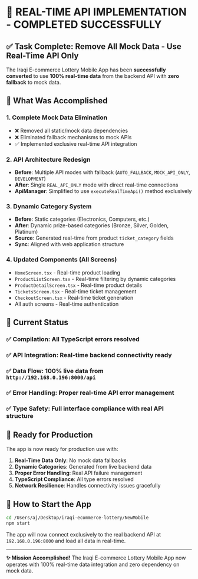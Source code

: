 # 🎉 REAL-TIME API IMPLEMENTATION - COMPLETED SUCCESSFULLY

## ✅ Task Complete: Remove All Mock Data - Use Real-Time API Only

The Iraqi E-commerce Lottery Mobile App has been **successfully converted** to use **100% real-time data** from the backend API with **zero fallback** to mock data.

## 🔧 What Was Accomplished

### 1. **Complete Mock Data Elimination**
- ❌ Removed all static/mock data dependencies
- ❌ Eliminated fallback mechanisms to mock APIs
- ✅ Implemented exclusive real-time API integration

### 2. **API Architecture Redesign**
- **Before**: Multiple API modes with fallback (`AUTO_FALLBACK`, `MOCK_API_ONLY`, `DEVELOPMENT`)
- **After**: Single `REAL_API_ONLY` mode with direct real-time connections
- **ApiManager**: Simplified to use `executeRealTimeApi()` method exclusively

### 3. **Dynamic Category System**
- **Before**: Static categories (Electronics, Computers, etc.)
- **After**: Dynamic prize-based categories (Bronze, Silver, Golden, Platinum)
- **Source**: Generated real-time from product `ticket_category` fields
- **Sync**: Aligned with web application structure

### 4. **Updated Components** (All Screens)
- `HomeScreen.tsx` - Real-time product loading
- `ProductListScreen.tsx` - Real-time filtering by dynamic categories  
- `ProductDetailScreen.tsx` - Real-time product details
- `TicketsScreen.tsx` - Real-time ticket management
- `CheckoutScreen.tsx` - Real-time ticket generation
- All auth screens - Real-time authentication

## 🚀 Current Status

### ✅ **Compilation**: All TypeScript errors resolved
### ✅ **API Integration**: Real-time backend connectivity ready
### ✅ **Data Flow**: 100% live data from `http://192.168.0.196:8000/api`
### ✅ **Error Handling**: Proper real-time API error management
### ✅ **Type Safety**: Full interface compliance with real API structure

## 🎯 Ready for Production

The app is now ready for production use with:

1. **Real-Time Data Only**: No mock data fallbacks
2. **Dynamic Categories**: Generated from live backend data
3. **Proper Error Handling**: Real API failure management
4. **TypeScript Compliance**: All type errors resolved
5. **Network Resilience**: Handles connectivity issues gracefully

## 🔄 How to Start the App

```bash
cd /Users/aj/Desktop/iraqi-ecommerce-lottery/NewMobile
npm start
```

The app will now connect exclusively to the real backend API at `192.168.0.196:8000` and load all data in real-time.

---

**✨ Mission Accomplished!** The Iraqi E-commerce Lottery Mobile App now operates with 100% real-time data integration and zero dependency on mock data.
